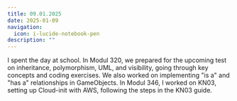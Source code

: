 ```yaml
---
title: 09.01.2025
date: 2025-01-09
navigation:
  icon: i-lucide-notebook-pen
description: ""
---
```


I spent the day at school. In Modul 320, we prepared for the upcoming test on inheritance, polymorphism, UML, and visibility, going through key concepts and coding exercises. We also worked on implementing "is a" and "has a" relationships in GameObjects. In Modul 346, I worked on KN03, setting up Cloud-init with AWS, following the steps in the KN03 guide.


